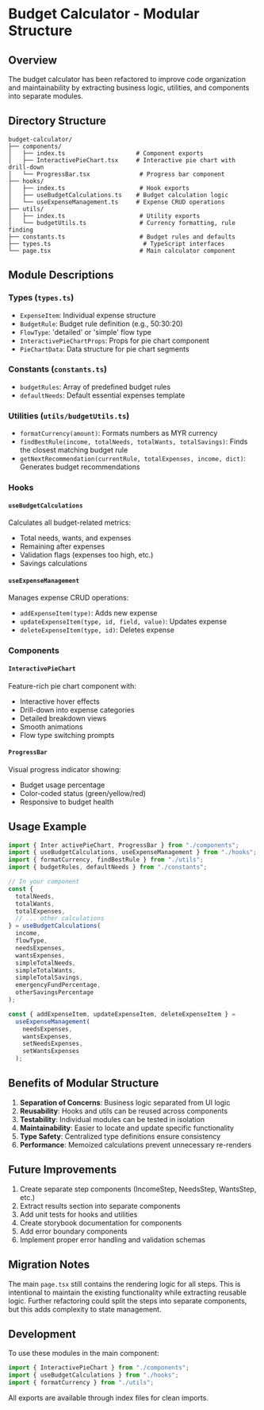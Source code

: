 # Budget Calculator - Modular Structure

## Overview

The budget calculator has been refactored to improve code organization and maintainability by extracting business logic, utilities, and components into separate modules.

## Directory Structure

```
budget-calculator/
├── components/
│   ├── index.ts                    # Component exports
│   ├── InteractivePieChart.tsx     # Interactive pie chart with drill-down
│   └── ProgressBar.tsx              # Progress bar component
├── hooks/
│   ├── index.ts                     # Hook exports
│   ├── useBudgetCalculations.ts    # Budget calculation logic
│   └── useExpenseManagement.ts     # Expense CRUD operations
├── utils/
│   ├── index.ts                     # Utility exports
│   └── budgetUtils.ts               # Currency formatting, rule finding
├── constants.ts                     # Budget rules and defaults
├── types.ts                          # TypeScript interfaces
└── page.tsx                         # Main calculator component
```

## Module Descriptions

### Types (`types.ts`)

- `ExpenseItem`: Individual expense structure
- `BudgetRule`: Budget rule definition (e.g., 50:30:20)
- `FlowType`: 'detailed' or 'simple' flow type
- `InteractivePieChartProps`: Props for pie chart component
- `PieChartData`: Data structure for pie chart segments

### Constants (`constants.ts`)

- `budgetRules`: Array of predefined budget rules
- `defaultNeeds`: Default essential expenses template

### Utilities (`utils/budgetUtils.ts`)

- `formatCurrency(amount)`: Formats numbers as MYR currency
- `findBestRule(income, totalNeeds, totalWants, totalSavings)`: Finds the closest matching budget rule
- `getNextRecommendation(currentRule, totalExpenses, income, dict)`: Generates budget recommendations

### Hooks

#### `useBudgetCalculations`

Calculates all budget-related metrics:

- Total needs, wants, and expenses
- Remaining after expenses
- Validation flags (expenses too high, etc.)
- Savings calculations

#### `useExpenseManagement`

Manages expense CRUD operations:

- `addExpenseItem(type)`: Adds new expense
- `updateExpenseItem(type, id, field, value)`: Updates expense
- `deleteExpenseItem(type, id)`: Deletes expense

### Components

#### `InteractivePieChart`

Feature-rich pie chart component with:

- Interactive hover effects
- Drill-down into expense categories
- Detailed breakdown views
- Smooth animations
- Flow type switching prompts

#### `ProgressBar`

Visual progress indicator showing:

- Budget usage percentage
- Color-coded status (green/yellow/red)
- Responsive to budget health

## Usage Example

```typescript
import { Inter activePieChart, ProgressBar } from "./components";
import { useBudgetCalculations, useExpenseManagement } from "./hooks";
import { formatCurrency, findBestRule } from "./utils";
import { budgetRules, defaultNeeds } from "./constants";

// In your component
const {
  totalNeeds,
  totalWants,
  totalExpenses,
  // ... other calculations
} = useBudgetCalculations(
  income,
  flowType,
  needsExpenses,
  wantsExpenses,
  simpleTotalNeeds,
  simpleTotalWants,
  simpleTotalSavings,
  emergencyFundPercentage,
  otherSavingsPercentage
);

const { addExpenseItem, updateExpenseItem, deleteExpenseItem } =
  useExpenseManagement(
    needsExpenses,
    wantsExpenses,
    setNeedsExpenses,
    setWantsExpenses
  );
```

## Benefits of Modular Structure

1. **Separation of Concerns**: Business logic separated from UI logic
2. **Reusability**: Hooks and utils can be reused across components
3. **Testability**: Individual modules can be tested in isolation
4. **Maintainability**: Easier to locate and update specific functionality
5. **Type Safety**: Centralized type definitions ensure consistency
6. **Performance**: Memoized calculations prevent unnecessary re-renders

## Future Improvements

1. Create separate step components (IncomeStep, NeedsStep, WantsStep, etc.)
2. Extract results section into separate components
3. Add unit tests for hooks and utilities
4. Create storybook documentation for components
5. Add error boundary components
6. Implement proper error handling and validation schemas

## Migration Notes

The main `page.tsx` still contains the rendering logic for all steps. This is intentional to maintain the existing functionality while extracting reusable logic. Further refactoring could split the steps into separate components, but this adds complexity to state management.

## Development

To use these modules in the main component:

```typescript
import { InteractivePieChart } from "./components";
import { useBudgetCalculations } from "./hooks";
import { formatCurrency } from "./utils";
```

All exports are available through index files for clean imports.
